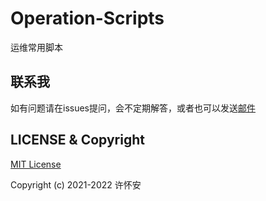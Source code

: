 # Operation-Scripts
运维常用脚本

## 联系我
如有问题请在issues提问，会不定期解答，或者也可以发送[邮件](mailto:keington@outlook.com)

## LICENSE & Copyright
[MIT License](https://github.com/keington/Operation-Scripts/blob/0ed7edf79996c25ff493eea24bc8fe3cd0899293/LICENSE)

Copyright (c) 2021-2022 许怀安